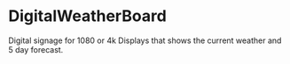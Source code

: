 # DigitalWeatherBoard
 Digital signage for 1080 or 4k Displays that shows the current weather and 5 day forecast.
